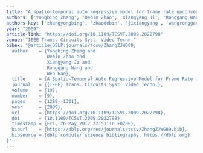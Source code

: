 ```yaml
---
title: "A spatio-temporal auto regressive model for frame rate upconversion"
authors: ['Yongbing Zhang', 'Debin Zhao', 'Xiangyang Ji', 'Ronggang Wang', 'Wen Gao 0001']
authors-key: ['zhangyongbing', 'zhaodebin', 'jixiangyang', 'wangronggang', 'gaowen']
year: "2009"
article-link: "https://doi.org/10.1109/TCSVT.2009.2022798"
venue: "IEEE Trans. Circuits Syst. Video Techn."
bibex: "@article{DBLP:journals/tcsv/ZhangZJWG09,
  author    = {Yongbing Zhang and
               Debin Zhao and
               Xiangyang Ji and
               Ronggang Wang and
               Wen Gao},
  title     = {A Spatio-Temporal Auto Regressive Model for Frame Rate Upconversion},
  journal   = {{IEEE} Trans. Circuits Syst. Video Techn.},
  volume    = {19},
  number    = {9},
  pages     = {1289--1301},
  year      = {2009},
  url       = {https://doi.org/10.1109/TCSVT.2009.2022798},
  doi       = {10.1109/TCSVT.2009.2022798},
  timestamp = {Fri, 26 May 2017 22:51:16 +0200},
  biburl    = {https://dblp.org/rec/journals/tcsv/ZhangZJWG09.bib},
  bibsource = {dblp computer science bibliography, https://dblp.org}
}"
---
```

